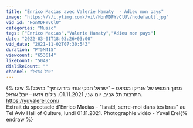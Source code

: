 ```yaml
---
title: "Enrico Macias avec Valerie Hamaty  - Adieu mon pays"
image: "https:\/\/i.ytimg.com\/vi\/HonMDFYvClU\/hqdefault.jpg"
vid_id: "HonMDFYvClU"
categories: "Music"
tags: ["Enrico Macias","Valerie Hamaty","Adieu mon pays"]
date: "2022-03-01T18:03:26+03:00"
vid_date: "2021-11-02T07:30:54Z"
duration: "PT5M41S"
viewcount: "653614"
likeCount: "5049"
dislikeCount: ""
channel: "יובל אראל"
---
```

{% raw %}מתוך המופע של אנריקו מסיאס – &quot;ישראל חבקי אותי בזרועותיך&quot; בהיכל התרבות תל אביב, יום שני, 01.11.2021. צילום וידאו – יובל אראל. <a rel="nofollow" target="blank" href="https://yuvalerel.com/">https://yuvalerel.com/</a><br />Extrait du spectacle d'Enrico Macias - &quot;Israël, serre-moi dans tes bras&quot; au Tel Aviv Hall of Culture, lundi 01.11.2021. Photographie vidéo - Yuval Erel{% endraw %}
